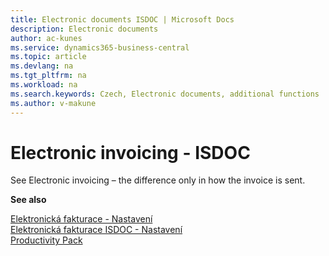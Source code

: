 ```yaml
---
title: Electronic documents ISDOC | Microsoft Docs
description: Electronic documents
author: ac-kunes
ms.service: dynamics365-business-central
ms.topic: article
ms.devlang: na
ms.tgt_pltfrm: na
ms.workload: na
ms.search.keywords: Czech, Electronic documents, additional functions
ms.author: v-makune
---
```

# Electronic invoicing - ISDOC

See Electronic invoicing – the difference only in how the invoice is sent.

**See also**

[Elektronická fakturace - Nastavení](ac-elektronic-dokuments-setup.md)  
[Elektronická fakturace ISDOC - Nastavení](ac-elektronic-dokuments-isdoc-setup.md)  
[Productivity Pack](ac-productivity-pack.md)

